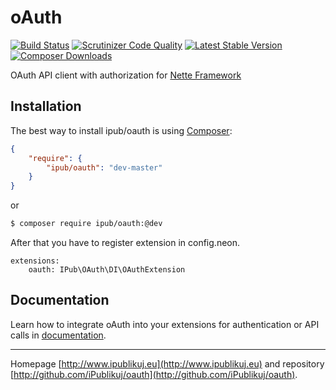 # oAuth

[![Build Status](https://img.shields.io/travis/iPublikuj/oauth.svg?style=flat-square)](https://travis-ci.org/iPublikuj/oauth)
[![Scrutinizer Code Quality](https://img.shields.io/scrutinizer/g/iPublikuj/oauth.svg?style=flat-square)](https://scrutinizer-ci.com/g/iPublikuj/oauth/?branch=master)
[![Latest Stable Version](https://img.shields.io/packagist/v/ipub/oauth.svg?style=flat-square)](https://packagist.org/packages/ipub/oauth)
[![Composer Downloads](https://img.shields.io/packagist/dt/ipub/oauth.svg?style=flat-square)](https://packagist.org/packages/ipub/oauth)

OAuth API client with authorization for [Nette Framework](http://nette.org/)

## Installation

The best way to install ipub/oauth is using  [Composer](http://getcomposer.org/):

```json
{
	"require": {
		"ipub/oauth": "dev-master"
	}
}
```

or

```sh
$ composer require ipub/oauth:@dev
```

After that you have to register extension in config.neon.

```neon
extensions:
	oauth: IPub\OAuth\DI\OAuthExtension
```

## Documentation

Learn how to integrate oAuth into your extensions for authentication or API calls in [documentation](https://github.com/iPublikuj/oauth/blob/master/docs/en/index.md).

***
Homepage [http://www.ipublikuj.eu](http://www.ipublikuj.eu) and repository [http://github.com/iPublikuj/oauth](http://github.com/iPublikuj/oauth).